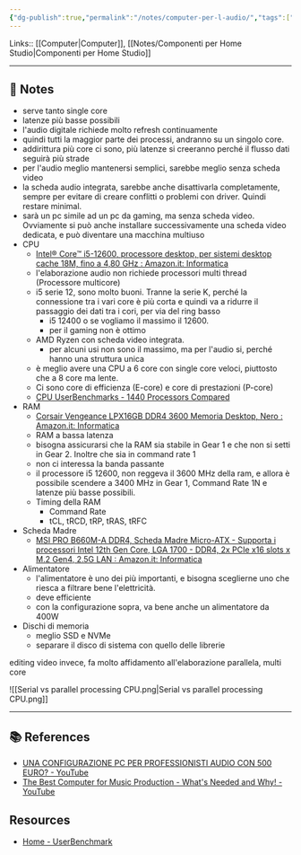 ```yaml
---
{"dg-publish":true,"permalink":"/notes/computer-per-l-audio/","tags":["type/note"]}
---
```


Links:: [[Computer\|Computer]], [[Notes/Componenti per Home Studio\|Componenti per Home Studio]]

---

## 📝 Notes

- serve tanto single core
- latenze più basse possibili
- l'audio digitale richiede molto refresh continuamente
- quindi tutti la maggior parte dei processi, andranno su un singolo core. 
- addirittura più core ci sono, più latenze si creeranno perché il flusso dati seguirà più strade
- per l'audio meglio mantenersi semplici, sarebbe meglio senza scheda video
- la scheda audio integrata, sarebbe anche disattivarla completamente, sempre per evitare di creare conflitti o problemi con driver. Quindi restare minimal.
- sarà un pc simile ad un pc da gaming, ma senza scheda video. Ovviamente si può anche installare successivamente una scheda video dedicata, e può diventare una macchina multiuso 
- CPU
	- [Intel® Core™ i5-12600, processore desktop, per sistemi desktop cache 18M, fino a 4,80 GHz : Amazon.it: Informatica](https://www.amazon.it/Intel-Core-i5-12600-Processore-BX8071512600/dp/B09MDD882B)
	- l'elaborazione audio non richiede processori multi thread (Processore multicore) 
	- i5 serie 12, sono molto buoni. Tranne la serie K, perché la connessione tra i vari core è più corta e quindi va a ridurre il passaggio dei dati tra i cori, per via del ring basso 
		- i5 12400 o se vogliamo il massimo il 12600. 
		- per il gaming non è ottimo
	- AMD Ryzen con scheda video integrata.
		- per alcuni usi non sono il massimo, ma per l'audio si, perché hanno una struttura unica
	- è meglio avere una CPU a 6 core con single core veloci, piuttosto che a 8 core ma lente.
	- Ci sono core di efficienza (E-core) e core di prestazioni (P-core)
	- [CPU UserBenchmarks - 1440 Processors Compared](https://cpu.userbenchmark.com/)
- RAM
	- [Corsair Vengeance LPX16GB DDR4 3600 Memoria Desktop, ‎Nero : Amazon.it: Informatica](https://www.amazon.it/Corsair-VENGEANCELPX16GB-Pc4-28800-C181-35V-Desktop/dp/B07RM39V5F/)
	- RAM a bassa latenza
	- bisogna assicurarsi che la RAM sia stabile in Gear 1 e che non si setti in Gear 2. Inoltre che sia in command rate 1
	- non ci interessa la banda passante
	- il processore i5 12600, non reggeva il 3600 MHz della ram, e allora è possibile scendere a 3400 MHz in Gear 1, Command Rate 1N e latenze più basse possibili.
	- Timing della RAM
		- Command Rate
		- tCL, tRCD, tRP, tRAS, tRFC
- Scheda Madre
	- [MSI PRO B660M-A DDR4, Scheda Madre Micro-ATX - Supporta i processori Intel 12th Gen Core, LGA 1700 - DDR4, 2x PCIe x16 slots x M.2 Gen4, 2.5G LAN : Amazon.it: Informatica](https://www.amazon.it/MSI-B660M-Scheda-Madre-Micro-ATX/dp/B09NTMRRTL/)
- Alimentatore
	- l'alimentatore è uno dei più importanti, e bisogna sceglierne uno che riesca a filtrare bene l'elettricità. 
	- deve efficiente 
	- con la configurazione sopra, va bene anche un alimentatore da 400W
- Dischi di memoria
	- meglio SSD e NVMe 
	- separare il disco di sistema con quello delle librerie 

editing video invece, fa molto affidamento all'elaborazione parallela, multi core

![[Serial vs parallel processing CPU.png\|Serial vs parallel processing CPU.png]]



---
## 📚 References

- [UNA CONFIGURAZIONE PC PER PROFESSIONISTI AUDIO CON 500 EURO? - YouTube](https://www.youtube.com/watch?v=paOHtccICyg)
- [The Best Computer for Music Production - What's Needed and Why! - YouTube](https://www.youtube.com/watch?v=ayt8-s77cQs)


## Resources

- [Home - UserBenchmark](https://www.userbenchmark.com/)